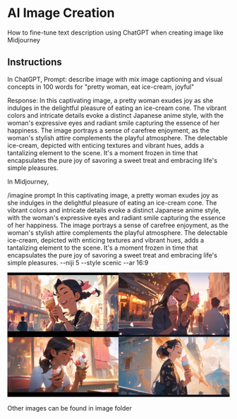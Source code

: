 # AI Image Creation

How to fine-tune text description using ChatGPT when creating image like Midjourney

## Instructions

In ChatGPT,
Prompt: describe image with mix image captioning and visual concepts in 100 words for "pretty woman, eat ice-cream, joyful"

Response: In this captivating image, a pretty woman exudes joy as she indulges in the delightful pleasure of eating an ice-cream cone. The vibrant colors and intricate details evoke a distinct Japanese anime style, with the woman's expressive eyes and radiant smile capturing the essence of her happiness. The image portrays a sense of carefree enjoyment, as the woman's stylish attire complements the playful atmosphere. The delectable ice-cream, depicted with enticing textures and vibrant hues, adds a tantalizing element to the scene. It's a moment frozen in time that encapsulates the pure joy of savoring a sweet treat and embracing life's simple pleasures.

In Midjourney,

/imagine prompt In this captivating image, a pretty woman exudes joy as she indulges in the delightful pleasure of eating an ice-cream cone. The vibrant colors and intricate details evoke a distinct Japanese anime style, with the woman's expressive eyes and radiant smile capturing the essence of her happiness. The image portrays a sense of carefree enjoyment, as the woman's stylish attire complements the playful atmosphere. The delectable ice-cream, depicted with enticing textures and vibrant hues, adds a tantalizing element to the scene. It's a moment frozen in time that encapsulates the pure joy of savoring a sweet treat and embracing life's simple pleasures. --niji 5 --style scenic --ar 16:9

![sample.png](image/sample.png)

Other images can be found in image folder